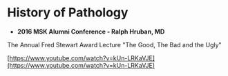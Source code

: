 # History of Pathology

* **2016 MSK Alumni Conference - Ralph Hruban, MD**

The Annual Fred Stewart Award Lecture "The Good, The Bad and the Ugly"

[https://www.youtube.com/watch?v=kUn-LRKaVJE](https://www.youtube.com/watch?v=kUn-LRKaVJE)

